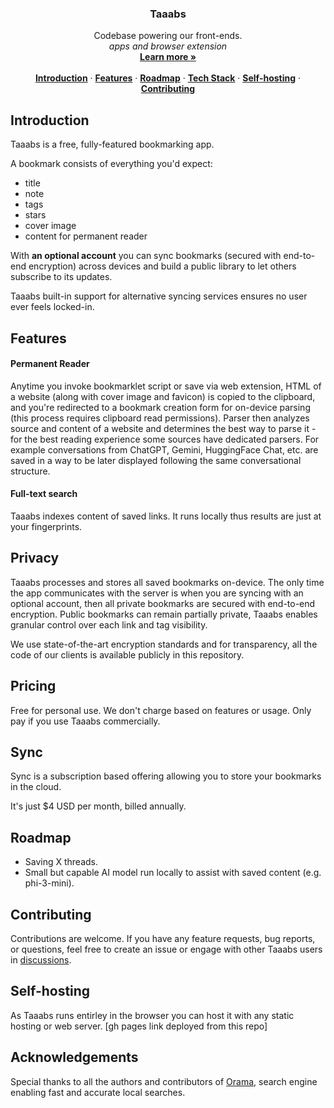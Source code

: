 <h3 align="center">Taaabs</h3>

<p align="center">
    Codebase powering our front-ends.
    <br />
    <i>apps and browser extension</i>
    <br />
    <a href="https://taaabs.com"><strong>Learn more »</strong></a>
    <br />
    <br />
    <a href="#introduction"><strong>Introduction</strong></a> ·
    <a href="#features"><strong>Features</strong></a> ·
    <a href="#roadmap"><strong>Roadmap</strong></a> ·
    <a href="#tech-stack"><strong>Tech Stack</strong></a> ·
    <a href="#self-hosting"><strong>Self-hosting</strong></a> ·
    <a href="#contributing"><strong>Contributing</strong></a>
</p>

## Introduction

Taaabs is a free, fully-featured bookmarking app.

A bookmark consists of everything you'd expect:

- title
- note
- tags
- stars
- cover image
- content for permanent reader

With **an optional account** you can sync bookmarks (secured with end-to-end encryption) across devices and build a public library to let others subscribe to its updates.

Taaabs built-in support for alternative syncing services ensures no user ever feels locked-in.

## Features

#### Permanent Reader

Anytime you invoke bookmarklet script or save via web extension, HTML of a website (along with cover image and favicon) is copied to the clipboard, and you're redirected to a bookmark creation form for on-device parsing (this process requires clipboard read permissions). Parser then analyzes source and content of a website and determines the best way to parse it - for the best reading experience some sources have dedicated parsers. For example conversations from ChatGPT, Gemini, HuggingFace Chat, etc. are saved in a way to be later displayed following the same conversational structure.

#### Full-text search

Taaabs indexes content of saved links. It runs locally thus results are just at your fingerprints.

## Privacy

Taaabs processes and stores all saved bookmarks on-device. The only time the app communicates with the server is when you are syncing with an optional account, then all private bookmarks are secured with end-to-end encryption. Public bookmarks can remain partially private, Taaabs enables granular control over each link and tag visibility.

We use state-of-the-art encryption standards and for transparency, all the code of our clients is available publicly in this repository.

## Pricing

Free for personal use. We don't charge based on features or usage. Only pay if you use Taaabs commercially.

## Sync

Sync is a subscription based offering allowing you to store your bookmarks in the cloud.

It's just $4 USD per month, billed annually.

## Roadmap

- Saving X threads.
- Small but capable AI model run locally to assist with saved content (e.g. phi-3-mini).

## Contributing

Contributions are welcome. If you have any feature requests, bug reports, or questions, feel free to create an issue or engage with other Taaabs users in [discussions](discussions).

## Self-hosting

As Taaabs runs entirley in the browser you can host it with any static hosting or web server. [gh pages link deployed from this repo]

## Acknowledgements

Special thanks to all the authors and contributors of [Orama](https://github.com/askorama/orama), search engine enabling fast and accurate local searches.
